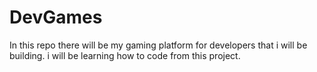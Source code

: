 # DevGames
In this repo there will be my gaming platform for developers that i will be building. i will be learning how to code from this project.
